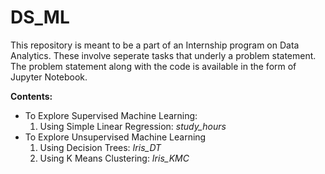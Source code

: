 # DS_ML
This repository is meant to be a part of an Internship program on Data Analytics.
 These involve seperate tasks that underly a problem statement. 
 The problem statement along with the code is available in the form of Jupyter Notebook.
 
**Contents:**

- To Explore Supervised Machine Learning: <br /> 
   1. Using Simple Linear Regression: *study_hours*
- To Explore Unsupervised Machine Learning <br /> 
   1. Using Decision Trees: *Iris_DT* <br /> 
   2. Using K Means Clustering: *Iris_KMC*
   

 

